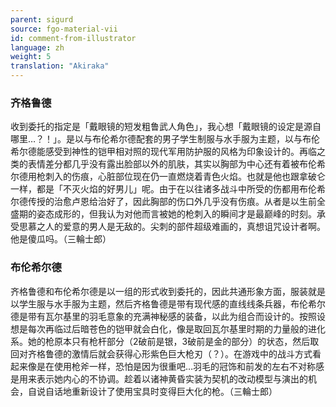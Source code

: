 ```yaml
---
parent: sigurd
source: fgo-material-vii
id: comment-from-illustrator
language: zh
weight: 5
translation: "Akiraka"
---
```


### 齐格鲁德

收到委托的指定是「戴眼镜的短发粗鲁武人角色」，我心想「戴眼镜的设定是源自哪里…？！」。是以与布伦希尔德配套的男子学生制服与水手服为主题，以与布伦希尔德能感受到神性的铠甲相对照的现代军用防护服的风格为印象设计的。再临之类的表情差分都几乎没有露出脸部以外的肌肤，其实以胸部为中心还有着被布伦希尔德用枪刺入的伤痕，心脏部位现在仍一直燃烧着青色火焰。也就是他也跟拿破仑一样，都是「不灭火焰的好男儿」呢。由于在以往诸多战斗中所受的伤都用布伦希尔德传授的治愈卢恩给治好了，因此胸部的伤口外几乎没有伤痕。从者是以生前全盛期的姿态成形的，但我认为对他而言被她的枪刺入的瞬间才是最巅峰的时刻。承受思慕之人的爱意的男人是无敌的。尖刺的部件超级难画的，真想诅咒设计者啊。他是傻瓜吗。（三輪士郎）

### 布伦希尔德

齐格鲁德和布伦希尔德是以一组的形式收到委托的，因此共通形象方面，服装就是以学生服与水手服为主题，然后齐格鲁德是带有现代感的直线线条兵器，布伦希尔德是带有瓦尔基里的羽毛意象的充满神秘感的装备，以此为组合而设计的。按照设想是每次再临过后暗苍色的铠甲就会白化，像是取回瓦尔基里时期的力量般的进化系。她的枪原本只有枪杆部分（2破前是银，3破前是金的部分）的状态，然后取回对齐格鲁德的激情后就会获得心形紫色巨大枪刃（？）。在游戏中的战斗方式看起来像是在使用枪斧一样，恐怕是因为很重吧…羽毛的冠饰和前发的左右不对称感是用来表示她内心的不协调。趁着以诸神黄昏实装为契机的改动模型与演出的机会，自说自话地重新设计了使用宝具时变得巨大化的枪。（三輪士郎）
